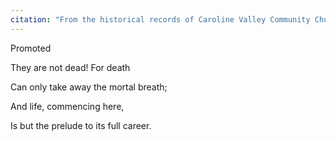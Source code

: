 ```yaml
---
citation: "From the historical records of Caroline Valley Community Church. Original source unknown."
---
```

Promoted

They are not dead! For death

Can only take away the mortal breath;

And life, commencing here, 

Is but the prelude to its full career.



